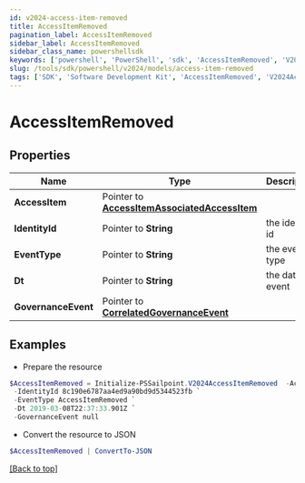 ```yaml
---
id: v2024-access-item-removed
title: AccessItemRemoved
pagination_label: AccessItemRemoved
sidebar_label: AccessItemRemoved
sidebar_class_name: powershellsdk
keywords: ['powershell', 'PowerShell', 'sdk', 'AccessItemRemoved', 'V2024AccessItemRemoved'] 
slug: /tools/sdk/powershell/v2024/models/access-item-removed
tags: ['SDK', 'Software Development Kit', 'AccessItemRemoved', 'V2024AccessItemRemoved']
---
```



# AccessItemRemoved

## Properties

Name | Type | Description | Notes
------------ | ------------- | ------------- | -------------
**AccessItem** |  Pointer to [**AccessItemAssociatedAccessItem**](access-item-associated-access-item) |  | [optional] 
**IdentityId** |  Pointer to **String** | the identity id | [optional] 
**EventType** |  Pointer to **String** | the event type | [optional] 
**Dt** |  Pointer to **String** | the date of event | [optional] 
**GovernanceEvent** |  Pointer to [**CorrelatedGovernanceEvent**](correlated-governance-event) |  | [optional] 

## Examples

- Prepare the resource
```powershell
$AccessItemRemoved = Initialize-PSSailpoint.V2024AccessItemRemoved  -AccessItem null `
 -IdentityId 8c190e6787aa4ed9a90bd9d5344523fb `
 -EventType AccessItemRemoved `
 -Dt 2019-03-08T22:37:33.901Z `
 -GovernanceEvent null
```

- Convert the resource to JSON
```powershell
$AccessItemRemoved | ConvertTo-JSON
```


[[Back to top]](#) 

